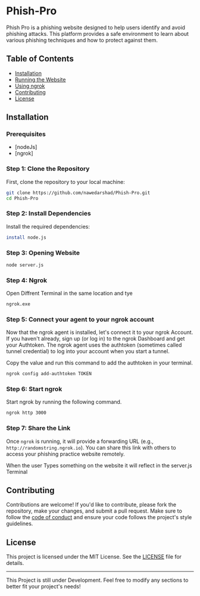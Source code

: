 # Phish-Pro

Phish Pro is a phishing website designed to help users identify and avoid phishing attacks. This platform provides a safe environment to learn about various phishing techniques and how to protect against them.

## Table of Contents

- [Installation](#installation)
- [Running the Website](#running-the-website)
- [Using ngrok](#using-ngrok)
- [Contributing](#contributing)
- [License](#license)

## Installation

### Prerequisites

- [nodeJs]
- [ngrok]

### Step 1: Clone the Repository

First, clone the repository to your local machine:

```bash
git clone https://github.com/nawedarshad/Phish-Pro.git
cd Phish-Pro
```

### Step 2: Install Dependencies

Install the required dependencies:

```bash
install node.js
```

### Step 3: Opening Website

```bash
node server.js
```

### Step 4: Ngrok
Open Diffrent Terminal in the same location and tye

```bash
ngrok.exe
```

### Step 5: Connect your agent to your ngrok account
Now that the ngrok agent is installed, let's connect it to your ngrok Account. If you haven't already, sign up (or log in) to the ngrok Dashboard and get your Authtoken. The ngrok agent uses the authtoken (sometimes called tunnel credential) to log into your account when you start a tunnel.

Copy the value and run this command to add the authtoken in your terminal.
```bash
ngrok config add-authtoken TOKEN
```
### Step 6: Start ngrok
Start ngrok by running the following command.
```bash
ngrok http 3000
```

### Step 7: Share the Link

Once `ngrok` is running, it will provide a forwarding URL (e.g., `http://randomstring.ngrok.io`). You can share this link with others to access your phishing practice website remotely.

When the user Types something on the website it will reflect in the server.js Terminal

## Contributing

Contributions are welcome! If you'd like to contribute, please fork the repository, make your changes, and submit a pull request. Make sure to follow the [code of conduct](CODE_OF_CONDUCT.md) and ensure your code follows the project's style guidelines.

## License

This project is licensed under the MIT License. See the [LICENSE](LICENSE) file for details.

---
This Project is still under Development.
Feel free to modify any sections to better fit your project's needs!

